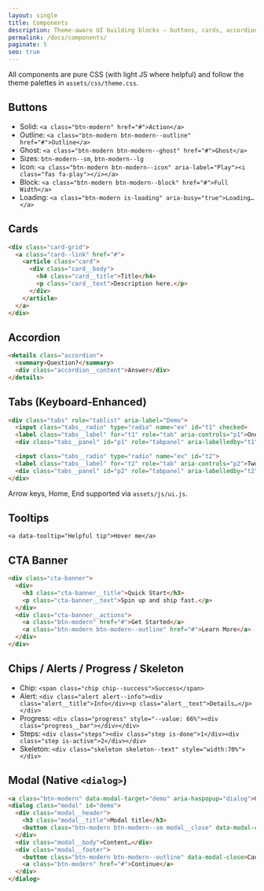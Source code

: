 ```yaml
---
layout: single
title: Components
description: Theme‑aware UI building blocks — buttons, cards, accordion, tabs, tooltips, CTA, chips, alerts, progress, skeleton, modal.
permalink: /docs/components/
paginate: 5
seo: true
---
```


All components are pure CSS (with light JS where helpful) and follow the theme palettes in `assets/css/theme.css`.

## Buttons

- Solid: `<a class="btn-modern" href="#">Action</a>`
- Outline: `<a class="btn-modern btn-modern--outline" href="#">Outline</a>`
- Ghost: `<a class="btn-modern btn-modern--ghost" href="#">Ghost</a>`
- Sizes: `btn-modern--sm`, `btn-modern--lg`
- Icon: `<a class="btn-modern btn-modern--icon" aria-label="Play"><i class="fas fa-play"></i></a>`
- Block: `<a class="btn-modern btn-modern--block" href="#">Full Width</a>`
- Loading: `<a class="btn-modern is-loading" aria-busy="true">Loading…</a>`

## Cards

```html
<div class="card-grid">
  <a class="card--link" href="#">
    <article class="card">
      <div class="card__body">
        <h4 class="card__title">Title</h4>
        <p class="card__text">Description here.</p>
      </div>
    </article>
  </a>
</div>
```

## Accordion

```html
<details class="accordion">
  <summary>Question?</summary>
  <div class="accordion__content">Answer</div>
</details>
```

## Tabs (Keyboard‑Enhanced)

```html
<div class="tabs" role="tablist" aria-label="Demo">
  <input class="tabs__radio" type="radio" name="ex" id="t1" checked>
  <label class="tabs__label" for="t1" role="tab" aria-controls="p1">One</label>
  <div class="tabs__panel" id="p1" role="tabpanel" aria-labelledby="t1">Panel one</div>

  <input class="tabs__radio" type="radio" name="ex" id="t2">
  <label class="tabs__label" for="t2" role="tab" aria-controls="p2">Two</label>
  <div class="tabs__panel" id="p2" role="tabpanel" aria-labelledby="t2">Panel two</div>
</div>
```

Arrow keys, Home, End supported via `assets/js/ui.js`.

## Tooltips

`<a data-tooltip="Helpful tip">Hover me</a>`

## CTA Banner

```html
<div class="cta-banner">
  <div>
    <h3 class="cta-banner__title">Quick Start</h3>
    <p class="cta-banner__text">Spin up and ship fast.</p>
  </div>
  <div class="cta-banner__actions">
    <a class="btn-modern" href="#">Get Started</a>
    <a class="btn-modern btn-modern--outline" href="#">Learn More</a>
  </div>
</div>
```

## Chips / Alerts / Progress / Skeleton

- Chip: `<span class="chip chip--success">Success</span>`
- Alert: `<div class="alert alert--info"><div class="alert__title">Info</div><p class="alert__text">Details…</p></div>`
- Progress: `<div class="progress" style="--value: 66%"><div class="progress__bar"></div></div>`
- Steps: `<div class="steps"><div class="step is-done">1</div><div class="step is-active">2</div></div>`
- Skeleton: `<div class="skeleton skeleton--text" style="width:70%"></div>`

## Modal (Native `<dialog>`)

```html
<a class="btn-modern" data-modal-target="demo" aria-haspopup="dialog">Open</a>
<dialog class="modal" id="demo">
  <div class="modal__header">
    <h3 class="modal__title">Modal title</h3>
    <button class="btn-modern btn-modern--sm modal__close" data-modal-close aria-label="Close">✕</button>
  </div>
  <div class="modal__body">Content…</div>
  <div class="modal__footer">
    <button class="btn-modern btn-modern--outline" data-modal-close>Cancel</button>
    <a class="btn-modern" href="#">Continue</a>
  </div>
</dialog>
```

